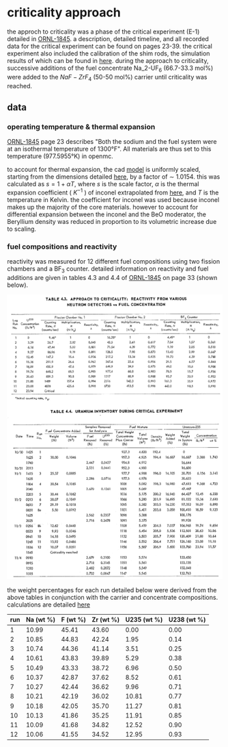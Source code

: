 # criticality approach

the approch to criticality was a phase of the critical experiment (E-1) detailed in [ORNL-1845](https://github.com/openmsr/msr-archive/blob/master/docs/ORNL-1845.pdf). a description, detailed timeline, and all recorded data for the critical experiment can be found on pages 23-39. the critical experiment also included the calibration of the shim rods, the simulation results of which can be found in [here](./shim_rod_calibration.md). during the approach to criticality, successive additions of the fuel concentrate Na_2-UF$_6$ (66.7-33.3 mol%) were added to the $NaF-ZrF_4$ (50-50 mol%) carrier until criticality was reached.

## data

### operating temperature & thermal expansion     

[ORNL-1845](https://github.com/openmsr/msr-archive/blob/master/docs/ORNL-1845.pdf) page 23 describes "Both the sodium and the fuel system were at an isothermal temperature of 1300&deg;F". All materials are thus set to this temperature (977.5955&deg;K) in openmc.

to account for thermal expansion, the cad [model](https://cad.onshape.com/documents/b83e5f739a4507bf06f2a2a9/w/9511a6ac44a9e4d439d86976/e/36d3d4af112bbf8cad7d521b?renderMode=0&uiState=62d907b3549a2247567bee8c) is uniformly scaled, starting from the dimensions detailed [here](../design/are.pdf), by a factor of $\sim$ 1.0154. this was calculated as $s= 1 + \alpha T$, where $s$ is the scale factor, $\alpha$ is the thermal expansion coefficient ( $K^{-1}$ ) of inconel extrapolated from [here](https://www.researchgate.net/publication/337709137_Thermophysical_properties_of_Inconel_718_alloy), and $T$ is the temperature in Kelvin. the coefficient for inconel was used because inconel makes up the majority of the core materials. however to account for differential expansion between the inconel and the BeO moderator, the Beryllium density was reduced in proportion to its volumetric increase due to scaling.

### fuel compositions and reactivity

reactivity was measured for 12 different fuel compositions using two fission chambers and a BF$_3$ counter. detailed information on reactivity and fuel additions are given in tables 4.3 and 4.4 of [ORNL-1845](https://github.com/openmsr/msr-archive/blob/master/docs/ORNL-1845.pdf) on page 33 (shown below).

![](figures/ca.png)

the weight percentages for each run detailed below were derived from the above tables in conjunction with the carrier and concentrate compositions. calculations are detailed [here](https://docs.google.com/spreadsheets/d/1RVwap77GXaVlIsbrXgNQTB-KTa4BvGLSgHnxRFQPmuA/edit?usp=sharing)

| run | Na (wt %) | F (wt %) | Zr (wt %) | U235 (wt %) | U238 (wt %) |
|-----|-----------|----------|-----------|-------------|-------------|
|  1  |   10.99   |   45.41  |   43.60   |    0.00     |    0.00     |
|  2  |   10.85   |   44.83  |   42.24   |    1.95     |    0.14     |
|  3  |   10.74   |   44.36  |   41.14   |    3.51     |    0.25     |
|  4  |   10.61   |   43.83  |   39.89   |    5.29     |    0.38     |
|  5  |   10.49   |   43.33  |   38.72   |    6.96     |    0.50     |
|  6  |   10.37   |   42.87  |   37.62   |    8.52     |    0.61     |
|  7  |   10.27   |   42.44  |   36.62   |    9.96     |    0.71     |
|  8  |   10.21   |   42.19  |   36.02   |   10.81     |    0.77     |
|  9  |   10.18   |   42.05  |   35.70   |   11.27     |    0.81     |
| 10  |   10.13   |   41.86  |   35.25   |   11.91     |    0.85     |
| 11  |   10.09   |   41.68  |   34.82   |   12.52     |    0.90     |
| 12  |   10.06   |   41.55  |   34.52   |   12.95     |    0.93     |

